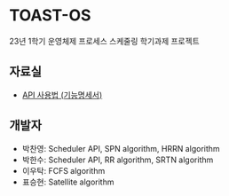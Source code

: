 # TOAST-OS
23년 1학기 운영체제 프로세스 스케줄링 학기과제 프로젝트

## 자료실
- [API 사용법 (기능명세서)](https://www.notion.so/Scheduler-API-adfdeb0754d94d7eb195fc12540fbe5e)

## 개발자
- 박찬영: Scheduler API, SPN algorithm, HRRN algorithm
- 박한수: Scheduler API, RR algorithm, SRTN algorithm 
- 이우탁: FCFS algorithm
- 표승현: Satellite algorithm